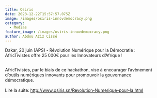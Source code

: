 ```yaml
---
title: Osiris
date: 2023-12-22T15:57:57.075Z
image: /images/osiris-innovdemocracy.png
category:
  - Medias
feature_image: /images/osiris-innovdemocracy.png
author: Abdou Aziz Cissé
---
```

Dakar, 20 juin (APS) - Révolution Numérique pour la Démocratie : AfricTivistes offre 25 000€ pour les Innovateurs d’Afrique !

\
AfricTivistes, par le biais de ce hackathon, vise à encourager l’avènement d’outils numériques innovants pour promouvoir la gouvernance démocratique. \
\
Lire la suite: http://www.osiris.sn/Revolution-Numerique-pour-la.html